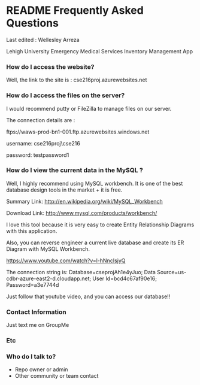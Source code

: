 # README Frequently Asked Questions #

Last edited : Wellesley Arreza

Lehigh University Emergency Medical Services Inventory Management App

### How do I access the website? ###
Well, the link to the site is :  cse216proj.azurewebsites.net

### How do I access the files on the server? ###
I would recommend putty or FileZilla to manage files on our server.

The connection details are :

ftps://waws-prod-bn1-001.ftp.azurewebsites.windows.net

username: cse216proj\cse216

password: testpassword1


### How do I view the current data in the MySQL  ? ###
Well, I highly recommend using MySQL workbench.
It is one of the best database design tools in the market + it is free.

Summary Link:
http://en.wikipedia.org/wiki/MySQL_Workbench

Download Link:
http://www.mysql.com/products/workbench/

I love this tool because it is very easy to create Entity Relationship Diagrams
with this application.

Also, you can reverse engineer a current live database and create its
ER Diagram with MySQL Workbench.

https://www.youtube.com/watch?v=l-hNncIsjyQ

The connection string is: 
Database=cseprojAh1e4yJuo;
Data Source=us-cdbr-azure-east2-d.cloudapp.net;
User Id=bcd4c67af90e16;
Password=a3e7744d

Just follow that youtube video, and you can access our database!!


### Contact Information ###
Just text me on GroupMe

### Etc ###


### Who do I talk to? ###

* Repo owner or admin
* Other community or team contact